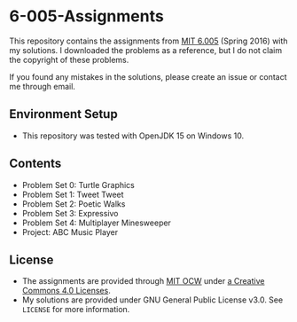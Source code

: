 # 6-005-Assignments

This repository contains the assignments from [MIT 6.005](https://ocw.mit.edu/courses/electrical-engineering-and-computer-science/6-005-software-construction-spring-2016/) (Spring 2016) with my solutions.
I downloaded the problems as a reference, but I do not claim the copyright of these problems.

If you found any mistakes in the solutions, please create an issue or contact me through email.

## Environment Setup

* This repository was tested with OpenJDK 15 on Windows 10.

## Contents

* Problem Set 0: Turtle Graphics
* Problem Set 1: Tweet Tweet
* Problem Set 2: Poetic Walks
* Problem Set 3: Expressivo
* Problem Set 4: Multiplayer Minesweeper
* Project: ABC Music Player

## License

* The assignments are provided through [MIT OCW](https://ocw.mit.edu/index.htm) under [a Creative Commons 4.0 Licenses](https://ocw.mit.edu/terms/).
* My solutions are provided under GNU General Public License v3.0. See `LICENSE` for more information.
